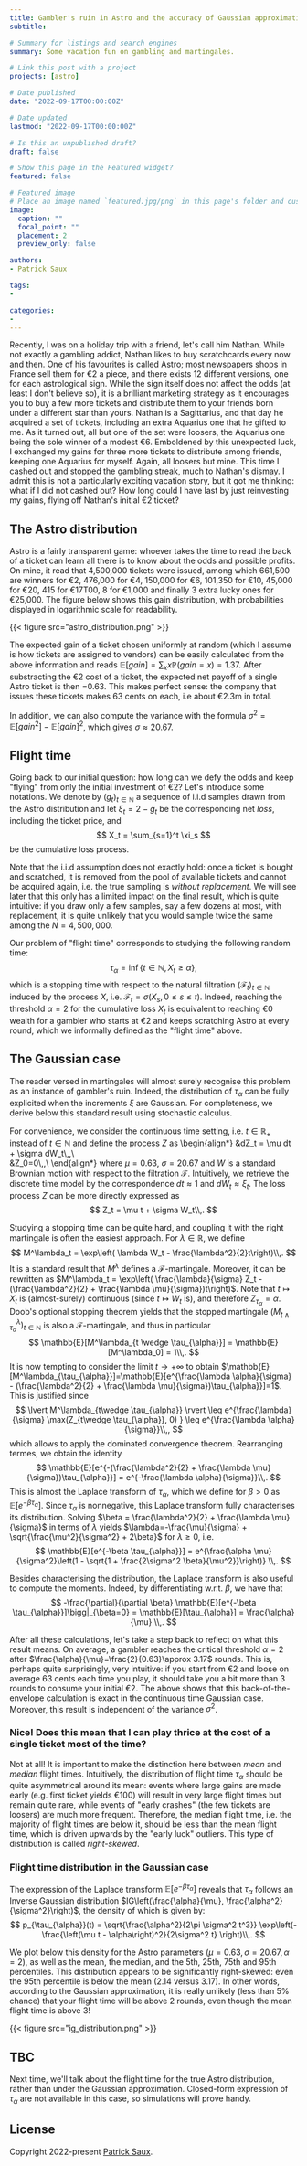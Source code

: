 ```yaml
---
title: Gambler's ruin in Astro and the accuracy of Gaussian approximation
subtitle:

# Summary for listings and search engines
summary: Some vacation fun on gambling and martingales.

# Link this post with a project
projects: [astro]

# Date published
date: "2022-09-17T00:00:00Z"

# Date updated
lastmod: "2022-09-17T00:00:00Z"

# Is this an unpublished draft?
draft: false

# Show this page in the Featured widget?
featured: false

# Featured image
# Place an image named `featured.jpg/png` in this page's folder and customize its options here.
image:
  caption: ""
  focal_point: ""
  placement: 2
  preview_only: false

authors:
- Patrick Saux

tags:
-

categories:
-
---
```

Recently, I was on a holiday trip with a friend, let's call him Nathan. While not exactly a gambling addict, Nathan likes to buy scratchcards every now and then. One of his favourites is called Astro; most newspapers shops in France sell them for €2 a piece, and there exists 12 different versions, one for each astrological sign. While the sign itself does not affect the odds (at least I don't believe so), it is a brilliant marketing strategy as it encourages you to buy a few more tickets and distribute them to your friends born under a different star than yours. Nathan is a Sagittarius, and that day he acquired a set of tickets, including an extra Aquarius one that he gifted to me. As it turned out, all but one of the set were loosers, the Aquarius one being the sole winner of a modest €6. Emboldened by this unexpected luck, I exchanged my gains for three more tickets to distribute among friends, keeping one Aquarius for myself. Again, all loosers but mine. This time I cashed out and stopped the gambling streak, much to Nathan's dismay. I admit this is not a particularly exciting vacation story, but it got me thinking: what if I did not cashed out? How long could I have last by just reinvesting my gains, flying off Nathan's initial €2 ticket?  


## The Astro distribution

Astro is a fairly transparent game: whoever takes the time to read the back of a ticket can learn all there is to know about the odds and possible profits. On mine, it read that 4,500,000 tickets were issued, among which 661,500 are winners for €2, 476,000 for €4, 150,000 for €6, 101,350 for €10, 45,000 for €20, 415 for €17T00, 8 for €1,000 and finally 3 extra lucky ones for €25,000. The figure below shows this gain distribution, with probabilities displayed in logarithmic scale for readability.

{{< figure src="astro_distribution.png" >}}

The expected gain of a ticket chosen uniformly at random (which I assume is how tickets are assigned to vendors) can be easily calculated from the above information and reads $\mathbb{E}[gain] = \sum_{x} x\mathbb{P}(gain=x) = 1.37$. After substracting the €2 cost of a ticket, the expected net payoff of a single Astro ticket is then $-0.63$. This makes perfect sense: the company that issues these tickets makes 63 cents on each, i.e about €2.3m in total.

In addition, we can also compute the variance with the formula $\sigma^2 = \mathbb{E}[gain^2] - \mathbb{E}[gain]^2$, which gives $\sigma\approx 20.67$.

## Flight time


Going back to our initial question: how long can we defy the odds and keep "flying" from only the initial investment of €2? Let's introduce some notations. We denote by $\left(g_t\right)_{t\in\mathbb{N}}$ a sequence of i.i.d samples drawn from the Astro distribution and let $\xi_t = 2 - g_t$ be the corresponding net *loss*, including the ticket price, and
$$
X_t = \sum_{s=1}^t \xi_s
$$
be the cumulative loss process.

Note that the i.i.d assumption does not exactly hold: once a ticket is bought and scratched, it is removed from the pool of available tickets and cannot be acquired again, i.e. the true sampling is *without replacement*. We will see later that this only has a limited impact on the final result, which is quite intuitive: if you draw only a few samples, say a few dozens at most, with replacement, it is quite unlikely that you would sample twice the same among the $N=4,500,000$.

Our problem of "flight time" corresponds to studying the following random time:
$$
\tau_{\alpha} = \inf \left\lbrace t\in\mathbb{N}, X_t \geq \alpha \right\rbrace,
$$
which is a stopping time with respect to the natural filtration $\left(\mathcal{F}_t\right)_{t\in\mathbb{N}}$ induced by the process $X$, i.e. $\mathcal{F}_t=\sigma\left( X_s, 0\leq s\leq t\right)$. Indeed, reaching the threshold $\alpha=2$ for the cumulative loss $X_t$ is equivalent to reaching €0 wealth for a gambler who starts at €2 and keeps scratching Astro at every round, which we informally defined as the "flight time" above.

## The Gaussian case

The reader versed in martingales will almost surely recognise this problem as an instance of gambler's ruin. Indeed, the distribution of $\tau_{\alpha}$ can be fully explicited when the increments $\xi$ are Gaussian. For completeness, we derive below this standard result using stochastic calculus.

For convenience, we consider the continuous time setting, i.e. $t\in\mathbb{R}_+$ instead of $t\in\mathbb{N}$ and define the process $Z$ as
\begin{align*}
&dZ_t = \mu dt + \sigma dW_t\\,,\\\
&Z_0=0\\,,\\
\end{align*}
where $\mu=0.63$, $\sigma=20.67$ and $W$ is a standard Brownian motion with respect to the filtration $\mathcal{F}$. Intuitively, we retrieve the discrete time model by the correspondence $dt\approx 1$ and $dW_t \approx \xi_t$. The loss process $Z$ can be more directly expressed as
$$
Z_t = \mu t + \sigma W_t\\,.
$$

Studying a stopping time can be quite hard, and coupling it with the right martingale is often the easiest approach. For $\lambda\in\mathbb{R}$, we define
$$
M^\lambda_t = \exp\left( \lambda W_t - \frac{\lambda^2}{2}t\right)\\,.
$$
It is a standard result that $M^\lambda$ defines a $\mathcal{F}$-martingale. Moreover, it can be rewritten as $M^\lambda_t = \exp\left( \frac{\lambda}{\sigma} Z_t - (\frac{\lambda^2}{2} + \frac{\lambda \mu}{\sigma})t\right)$. Note that $t\mapsto X_t$ is (almost-surely) continuous (since $t\mapsto W_t$ is), and therefore $Z_{\tau_{\alpha}}=\alpha$. Doob's optional stopping theorem yields that the stopped martingale $\left(M^\lambda_{t \wedge \tau_{\alpha}}\right)_{t\in\mathbb{N}}$ is also a $\mathcal{F}$-martingale, and thus in particular
$$
\mathbb{E}[M^\lambda_{t \wedge \tau_{\alpha}}] = \mathbb{E}[M^\lambda_0] = 1\\,.
$$
It is now tempting to consider the limit $t\rightarrow +\infty$ to obtain $\mathbb{E}[M^\lambda_{\tau_{\alpha}}]=\mathbb{E}[e^{\frac{\lambda \alpha}{\sigma} - (\frac{\lambda^2}{2} + \frac{\lambda \mu}{\sigma})\tau_{\alpha}}]=1$. This is justified since
$$
\lvert M^\lambda_{t\wedge \tau_{\alpha}} \rvert \leq e^{\frac{\lambda}{\sigma} \max(Z_{t\wedge \tau_{\alpha}}, 0) } \leq e^{\frac{\lambda \alpha}{\sigma}}\\,,
$$
which allows to apply the dominated convergence theorem. Rearranging termes, we obtain the identity
$$
\mathbb{E}[e^{-(\frac{\lambda^2}{2} + \frac{\lambda \mu}{\sigma})\tau_{\alpha}}] = e^{-\frac{\lambda \alpha}{\sigma}}\\,.
$$
This is almost the Laplace transform of $\tau_{\alpha}$, which we define for $\beta>0$ as $\mathbb{E}[e^{-\beta \tau_{\alpha}}]$. Since $\tau_{\alpha}$ is nonnegative, this Laplace transform fully characterises its distribution. Solving $\beta = \frac{\lambda^2}{2} + \frac{\lambda \mu}{\sigma}$ in terms of $\lambda$ yields $\lambda=-\frac{\mu}{\sigma} + \sqrt{\frac{\mu^2}{\sigma^2} + 2\beta}$ for $\lambda\geq 0$, i.e.
$$
\mathbb{E}[e^{-\beta \tau_{\alpha}}] = e^{\frac{\alpha \mu}{\sigma^2}\left(1 - \sqrt{1 + \frac{2\sigma^2 \beta}{\mu^2}}\right)} \\,.
$$

Besides characterising the distribution, the Laplace transform is also useful to compute the moments. Indeed, by differentiating w.r.t. $\beta$, we have that
$$
-\frac{\partial}{\partial \beta} \mathbb{E}[e^{-\beta \tau_{\alpha}}]\bigg|_{\beta=0} = \mathbb{E}[\tau_{\alpha}] = \frac{\alpha}{\mu} \\,.
$$

After all these calculations, let's take a step back to reflect on what this result means. On average, a gambler reaches the critical threshold $\alpha=2$ after $\frac{\alpha}{\mu}=\frac{2}{0.63}\approx 3.17$ rounds. This is, perhaps quite surprisingly, very intuitive: if you start from €2 and loose on average $63$ cents each time you play, it should take you a bit more than 3 rounds to consume your initial €2. The above shows that this back-of-the-envelope calculation is exact in the continuous time Gaussian case. Moreover, this result is independent of the variance $\sigma^2$.

### Nice! Does this mean that I can play thrice at the cost of a single ticket most of the time?

Not at all! It is important to make the distinction here between *mean* and *median* flight times. Intuitively, the distribution of flight time $\tau_{\alpha}$ should be quite asymmetrical around its mean: events where large gains are made early (e.g. first ticket yields €100) will result in very large flight times but remain quite rare, while events of "early crashes" (the few tickets are loosers) are much more frequent. Therefore, the median flight time, i.e. the majority of flight times are below it, should be less than the mean flight time, which is driven upwards by the "early luck" outliers. This type of distribution is called *right-skewed*.

### Flight time distribution in the Gaussian case

The expression of the Laplace transform $\mathbb{E}[e^{-\beta \tau_{\alpha}}]$ reveals that $\tau_{\alpha}$ follows an Inverse Gaussian distribution $IG\left(\frac{\alpha}{\mu}, \frac{\alpha^2}{\sigma^2}\right)$, the density of which is given by:
$$
p_{\tau_{\alpha}}(t) = \sqrt{\frac{\alpha^2}{2\pi \sigma^2 t^3}} \exp\left(-\frac{\left(\mu t - \alpha\right)^2}{2\sigma^2 t} \right)\\,.
$$

We plot below this density for the Astro parameters ($\mu=0.63, \sigma=20.67, \alpha=2$), as well as the mean, the median, and the 5th, 25th, 75th and 95th percentiles. This distribution appears to be significantly right-skewed: even the 95th percentile is below the mean ($2.14$ versus $3.17$). In other words, according to the Gaussian approximation, it is really unlikely (less than 5% chance) that your flight time will be above 2 rounds, even though the mean flight time is above 3!

{{< figure src="ig_distribution.png" >}}

## TBC
Next time, we'll talk about the flight time for the true Astro distribution, rather than under the Gaussian approximation. Closed-form expression of $\tau_{\alpha}$ are not available in this case, so simulations will prove handy.

## License

Copyright 2022-present [Patrick Saux](https://sauxpa.github.io/).
